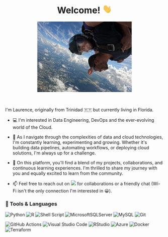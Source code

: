 <h1 align="center"> Welcome! <img src="wave.gif" width="30px"> </h1>

<p align="center">
<img src = "header_image.jpg" width="300">
</p>

<br>

I'm Laurence, originally from Trinidad 🇹🇹 but currently living in Florida. 

- 💻 I'm interested in Data Engineering, DevOps and the ever-evolving world of the Cloud.

- 🚀 As I navigate through the complexities of data and cloud technologies, I'm constantly learning, experimenting and growing. Whether it's building data pipelines, automating workflows, or deploying cloud solutions, I'm always up for a challenge.

- 🌟 On this platform, you'll find a blend of my projects, collaborations, and continuous learning experiences. I'm thrilled to share my journey with you and equally excited to learn from the community.

- 📫 Feel free to reach out on [![](https://img.shields.io/badge/linkedin-%230077B5.svg?style=flat&logo=linkedin&logoColor=white)](https://www.linkedin.com/in/laurencejwoodley) for collaborations or a friendly chat (Wi-Fi isn't the only connection I'm interested in 😀).


### 🔧 Tools & Languages

![Python](https://img.shields.io/badge/python-3670A0?style=for-the-badge&logo=python&logoColor=ffdd54)
![R](https://img.shields.io/badge/r-%23276DC3.svg?style=for-the-badge&logo=r&logoColor=white)
![Shell Script](https://img.shields.io/badge/shell_script-%23121011.svg?style=for-the-badge&logo=gnu-bash&logoColor=white)
![MicrosoftSQLServer](https://img.shields.io/badge/Microsoft%20SQL%20Server-CC2927?style=for-the-badge&logo=microsoft%20sql%20server&logoColor=white)
![MySQL](https://img.shields.io/badge/mysql-%2300f.svg?style=for-the-badge&logo=mysql&logoColor=white)
![Git](https://img.shields.io/badge/git-%23F05033.svg?style=for-the-badge&logo=git&logoColor=white)

![GitHub Actions](https://img.shields.io/badge/github%20actions-%232671E5.svg?style=for-the-badge&logo=githubactions&logoColor=white)
![Visual Studio Code](https://img.shields.io/badge/Visual%20Studio%20Code-0078d7.svg?style=for-the-badge&logo=visual-studio-code&logoColor=white)
![RStudio](https://img.shields.io/badge/RStudio-4285F4?style=for-the-badge&logo=rstudio&logoColor=white)
![Azure](https://img.shields.io/badge/azure-%230072C6.svg?style=for-the-badge&logo=microsoftazure&logoColor=white)
![Docker](https://img.shields.io/badge/docker-%230db7ed.svg?style=for-the-badge&logo=docker&logoColor=white)
![Terraform](https://img.shields.io/badge/terraform-%235835CC.svg?style=for-the-badge&logo=terraform&logoColor=white)
